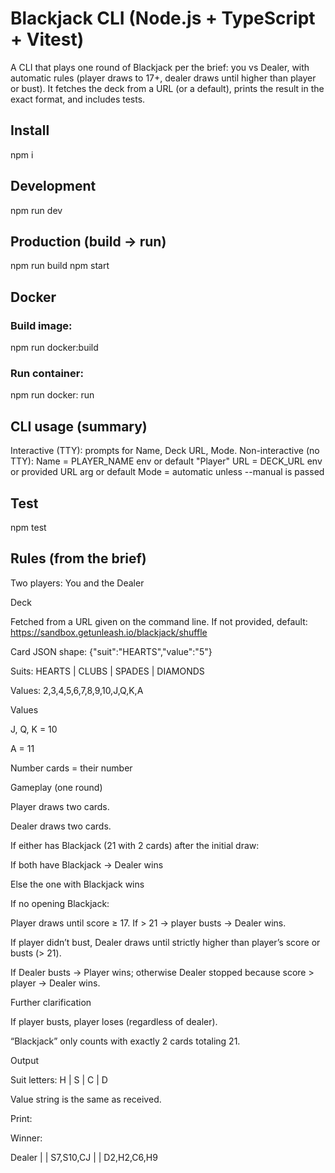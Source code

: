 # Blackjack CLI (Node.js + TypeScript + Vitest)

A CLI that plays one round of Blackjack per the brief: you vs Dealer, with automatic rules (player draws to 17+, dealer draws until higher than player or bust). It fetches the deck from a URL (or a default), prints the result in the exact format, and includes tests.

## Install
npm i

## Development
npm run dev

## Production (build → run)
npm run build
npm start

## Docker
### Build image: 
npm run docker:build
### Run container:
npm run docker: run


## CLI usage (summary)

Interactive (TTY): prompts for Name, Deck URL, Mode.
Non-interactive (no TTY):
Name = PLAYER_NAME env or default "Player"
URL = DECK_URL env or provided URL arg or default
Mode = automatic unless --manual is passed

## Test
npm test

## Rules (from the brief)

Two players: You and the Dealer

Deck

Fetched from a URL given on the command line. If not provided, default:
https://sandbox.getunleash.io/blackjack/shuffle

Card JSON shape: {"suit":"HEARTS","value":"5"}

Suits: HEARTS | CLUBS | SPADES | DIAMONDS

Values: 2,3,4,5,6,7,8,9,10,J,Q,K,A

Values

J, Q, K = 10

A = 11

Number cards = their number

Gameplay (one round)

Player draws two cards.

Dealer draws two cards.

If either has Blackjack (21 with 2 cards) after the initial draw:

If both have Blackjack → Dealer wins

Else the one with Blackjack wins

If no opening Blackjack:

Player draws until score ≥ 17. If > 21 → player busts → Dealer wins.

If player didn’t bust, Dealer draws until strictly higher than player’s score or busts (> 21).

If Dealer busts → Player wins; otherwise Dealer stopped because score > player → Dealer wins.

Further clarification

If player busts, player loses (regardless of dealer).

“Blackjack” only counts with exactly 2 cards totaling 21.

Output

Suit letters: H | S | C | D

Value string is the same as received.

Print:

Winner: <name>

Dealer | <score> | S7,S10,CJ
<PlayerName> | <score> | D2,H2,C6,H9
